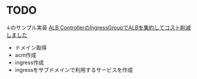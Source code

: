 # TODO

↓のサンプル実装
[ALB ControllerのIngressGroupでALBを集約してコスト削減しました](https://creators.oisixradaichi.co.jp/entry/2022/05/30/132412)

- ドメイン取得
- acm作成
- ingress作成
- ingressをサブドメインで利用するサービスを作成
